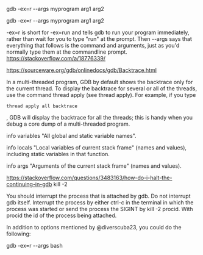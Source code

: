 gdb -ex=r --args myprogram arg1 arg2


gdb -ex=r --args myprogram arg1 arg2

-ex=r is short for -ex=run and tells gdb to run your program immediately, rather than wait for you to type "run" at the prompt. Then --args says that everything that follows is the command and arguments, just as you'd normally type them at the commandline prompt.
https://stackoverflow.com/a/18776339/

https://sourceware.org/gdb/onlinedocs/gdb/Backtrace.html


In a multi-threaded program, GDB by default shows the backtrace only for the current thread. To display the backtrace for several or all of the threads, use the command thread apply (see thread apply). For example, if you type 
```
thread apply all backtrace
```
, GDB will display the backtrace for all the threads; this is handy when you debug a core dump of a multi-threaded program. 



info variables  "All global and static variable names".

info locals   "Local variables of current stack frame" (names and values), including static variables in that function.

info args   "Arguments of the current stack frame" (names and values).


https://stackoverflow.com/questions/3483163/how-do-i-halt-the-continuing-in-gdb
 kill -2 
 
 
You should interrupt the process that is attached by gdb. Do not interrupt gdb itself. Interrupt the process by either ctrl-c in the terminal in which the process was started or send the process the SIGINT by kill -2 procid. With procid the id of the process being attached.







In addition to options mentioned by @diverscuba23, you could do the following:

gdb -ex=r --args bash <script>

(assuming it's a bash script. Else adapt accordingly)
https://stackoverflow.com/a/32264100/8428146




You can always Python using gdb and set breakpoints as you like

gdb -ex r --args python script.py args

If you want to look what happens in Python while running Python script I suggest to use mixed mode

gdb -ex r --args python -m pdb script.py

This way, you can break in pdb, then press Ctrl-C and end up inside gdb. Then, bt will give you stack trace inside Python.


https://stackoverflow.com/a/51553546/8428146


